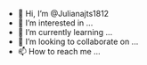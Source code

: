 - 👋 Hi, I’m @Julianajts1812
- 👀 I’m interested in ...
- 🌱 I’m currently learning ...
- 💞️ I’m looking to collaborate on ...
- 📫 How to reach me ...

<!---
Julianajts1812/Julianajts1812 is a ✨ special ✨ repository because its `README.md` (this file) appears on your GitHub profile
You can click the Preview link to take a look at your changes
---
